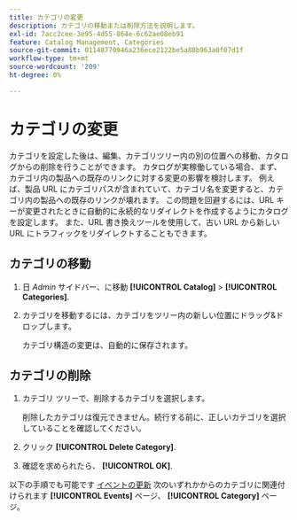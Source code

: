 ```yaml
---
title: カテゴリの変更
description: カテゴリの移動または削除方法を説明します。
exl-id: 7acc2cee-3e95-4d55-864e-6c62ae08eb91
feature: Catalog Management, Categories
source-git-commit: 01148770946a236ece2122be5a88b963a0f07d1f
workflow-type: tm+mt
source-wordcount: '209'
ht-degree: 0%

---
```


# カテゴリの変更

カテゴリを設定した後は、編集、カテゴリツリー内の別の位置への移動、カタログからの削除を行うことができます。 カタログが実稼働している場合、まず、カテゴリ内の製品への既存のリンクに対する変更の影響を検討します。 例えば、製品 URL にカテゴリパスが含まれていて、カテゴリ名を変更すると、カテゴリ内の製品への既存のリンクが壊れます。 この問題を回避するには、URL キーが変更されたときに自動的に永続的なリダイレクトを作成するようにカタログを設定します。 また、URL 書き換えツールを使用して、古い URL から新しい URL にトラフィックをリダイレクトすることもできます。

## カテゴリの移動

1. 日 _Admin_ サイドバー、に移動 **[!UICONTROL Catalog]** > **[!UICONTROL Categories]**.

1. カテゴリを移動するには、カテゴリをツリー内の新しい位置にドラッグ&amp;ドロップします。

   カテゴリ構造の変更は、自動的に保存されます。

## カテゴリの削除

1. カテゴリ ツリーで、削除するカテゴリを選択します。

   削除したカテゴリは復元できません。続行する前に、正しいカテゴリを選択していることを確認してください。

1. クリック **[!UICONTROL Delete Category]**.

1. 確認を求められたら、 **[!UICONTROL OK]**.

以下の手順でも可能です [イベントの更新](../merchandising-promotions/event-create.md#create-and-update-events) 次のいずれかからのカテゴリに関連付けられます **[!UICONTROL Events]** ページ、 **[!UICONTROL Category]** ページ。
